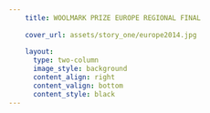 ```yaml
---
    title: WOOLMARK PRIZE EUROPE REGIONAL FINAL
    
    cover_url: assets/story_one/europe2014.jpg
    
    layout:
      type: two-column
      image_style: background
      content_align: right
      content_valign: bottom
      content_style: black
---
```

